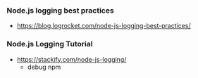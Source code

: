 ### Node.js logging best practices

- https://blog.logrocket.com/node-js-logging-best-practices/



### Node.js Logging Tutorial

- https://stackify.com/node-js-logging/
  - debug npm